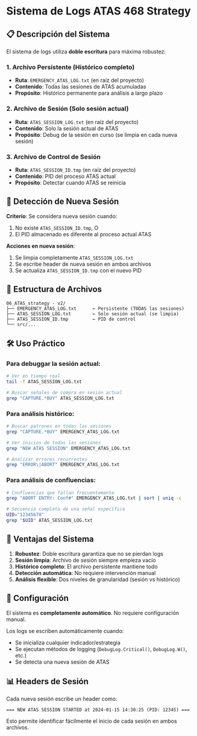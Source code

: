 # Sistema de Logs ATAS 468 Strategy

## 📋 Descripción del Sistema

El sistema de logs utiliza **doble escritura** para máxima robustez:

### 1. **Archivo Persistente** (Histórico completo)
- **Ruta**: `EMERGENCY_ATAS_LOG.txt` (en raíz del proyecto)
- **Contenido**: Todas las sesiones de ATAS acumuladas
- **Propósito**: Histórico permanente para análisis a largo plazo

### 2. **Archivo de Sesión** (Solo sesión actual)
- **Ruta**: `ATAS_SESSION_LOG.txt` (en raíz del proyecto)
- **Contenido**: Solo la sesión actual de ATAS
- **Propósito**: Debug de la sesión en curso (se limpia en cada nueva sesión)

### 3. **Archivo de Control de Sesión**
- **Ruta**: `ATAS_SESSION_ID.tmp` (en raíz del proyecto)
- **Contenido**: PID del proceso ATAS actual
- **Propósito**: Detectar cuando ATAS se reinicia

## 🔄 Detección de Nueva Sesión

**Criterio**: Se considera nueva sesión cuando:
1. No existe `ATAS_SESSION_ID.tmp`, O
2. El PID almacenado es diferente al proceso actual ATAS

**Acciones en nueva sesión**:
1. Se limpia completamente `ATAS_SESSION_LOG.txt`
2. Se escribe header de nueva sesión en ambos archivos
3. Se actualiza `ATAS_SESSION_ID.tmp` con el nuevo PID

## 📁 Estructura de Archivos

```
06_ATAS_strategy - v2/
├── EMERGENCY_ATAS_LOG.txt      ← Persistente (TODAS las sesiones)
├── ATAS_SESSION_LOG.txt        ← Solo sesión actual (se limpia)
├── ATAS_SESSION_ID.tmp         ← PID de control
└── src/...
```

## 🛠️ Uso Práctico

### Para debuggar la sesión actual:
```bash
# Ver en tiempo real
tail -f ATAS_SESSION_LOG.txt

# Buscar señales de compra en sesión actual
grep "CAPTURE.*BUY" ATAS_SESSION_LOG.txt
```

### Para análisis histórico:
```bash
# Buscar patrones en todas las sesiones
grep "CAPTURE.*BUY" EMERGENCY_ATAS_LOG.txt

# Ver inicios de todas las sesiones
grep "NEW ATAS SESSION" EMERGENCY_ATAS_LOG.txt

# Analizar errores recurrentes
grep "ERROR\|ABORT" EMERGENCY_ATAS_LOG.txt
```

### Para análisis de confluencias:
```bash
# Confluencias que fallan frecuentemente
grep "ABORT ENTRY: Conf#" EMERGENCY_ATAS_LOG.txt | sort | uniq -c

# Secuencia completa de una señal específica
UID="12345678"
grep "$UID" ATAS_SESSION_LOG.txt
```

## 🎯 Ventajas del Sistema

1. **Robustez**: Doble escritura garantiza que no se pierdan logs
2. **Sesión limpia**: Archivo de sesión siempre empieza vacío
3. **Histórico completo**: El archivo persistente mantiene todo
4. **Detección automática**: No requiere intervención manual
5. **Análisis flexible**: Dos niveles de granularidad (sesión vs histórico)

## 🔧 Configuración

El sistema es **completamente automático**. No requiere configuración manual.

Los logs se escriben automáticamente cuando:
- Se inicializa cualquier indicador/estrategia
- Se ejecutan métodos de logging (`DebugLog.Critical()`, `DebugLog.W()`, etc.)
- Se detecta una nueva sesión de ATAS

## 📊 Headers de Sesión

Cada nueva sesión escribe un header como:
```
=== NEW ATAS SESSION STARTED at 2024-01-15 14:30:25 (PID: 12345) ===
```

Esto permite identificar fácilmente el inicio de cada sesión en ambos archivos.